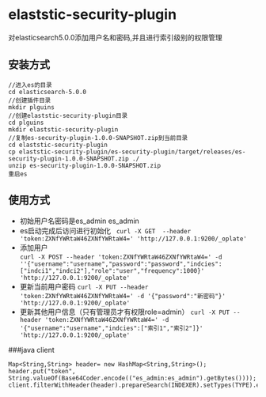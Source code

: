 # elaststic-security-plugin
对elasticsearch5.0.0添加用户名和密码,并且进行索引级别的权限管理

## 安装方式
```
//进入es的目录
cd elasticsearch-5.0.0
//创建插件目录
mkdir plguins
//创建elaststic-security-plugin目录
cd plguins
mkdir elaststic-security-plugin
//复制es-security-plugin-1.0.0-SNAPSHOT.zip到当前目录
cd elaststic-security-plugin
cp elaststic-security-plugin/es-security-plugin/target/releases/es-security-plugin-1.0.0-SNAPSHOT.zip ./
unzip es-security-plugin-1.0.0-SNAPSHOT.zip 
重启es

```
## 使用方式
  - 初始用户名密码是es_admin es_admin
  - es启动完成后访问进行初始化
 ```  curl -X GET  --header 'token:ZXNfYWRtaW46ZXNfYWRtaW4=' 'http://127.0.0.1:9200/_oplate' ```
  - 添加用户  
```curl -X POST --header 'token:ZXNfYWRtaW46ZXNfYWRtaW4=' -d ''{"username":"username","password":"password","indcies":["indci1","indci2"],"role":"user","frequency":1000}' 'http://127.0.0.1:9200/_oplate' ```
  - 更新当前用户密码
``` curl -X PUT --header 'token:ZXNfYWRtaW46ZXNfYWRtaW4=' -d '{"password":"新密码"}' 'http://127.0.0.1:9200/_oplate' ```
  - 更新其他用户信息（只有管理员才有权限role=admin） 
```curl -X PUT --header 'token:ZXNfYWRtaW46ZXNfYWRtaW4=' -d '{"username":"username","indcies":["索引1","索引2"]}' 'http://127.0.0.1:9200/_oplate' ```

###java client

```
Map<String,String> header= new HashMap<String,String>();
header.put("token", String.valueOf(Base64Coder.encode(("es_admin:es_admin").getBytes())));
client.filterWithHeader(header).prepareSearch(INDEXER).setTypes(TYPE).execute().get();       
```

